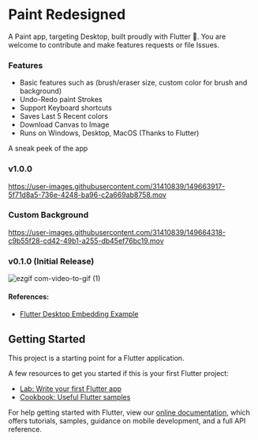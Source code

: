 # Paint Redesigned

A Paint app, targeting Desktop, built proudly with Flutter 💙. You are welcome to contribute and make features requests or file Issues. 

### Features
- Basic features such as (brush/eraser size, custom color for brush and background)
- Undo-Redo paint Strokes
- Support Keyboard shortcuts
- Saves Last 5 Recent colors
- Download Canvas to Image
- Runs on Windows, Desktop, MacOS (Thanks to Flutter)

A sneak peek of the app


### v1.0.0

https://user-images.githubusercontent.com/31410839/149663917-5f71d8a5-736e-4248-ba96-c2a669ab8758.mov

### Custom Background

https://user-images.githubusercontent.com/31410839/149664318-c9b55f28-cd42-49b1-a255-db45ef76bc19.mov



### v0.1.0 (Initial Release)

![ezgif com-video-to-gif (1)](https://user-images.githubusercontent.com/31410839/82818971-36958e80-9ebd-11ea-91e3-f1b556a7901c.gif)


#### References: 

- [Flutter Desktop Embedding Example](https://github.com/google/flutter-desktop-embedding/blob/4687840a19f23cff84f1bedeb6d24ac85abd99c8/testbed/lib/main.dart#L114)


## Getting Started

This project is a starting point for a Flutter application.

A few resources to get you started if this is your first Flutter project:

- [Lab: Write your first Flutter app](https://flutter.dev/docs/get-started/codelab)
- [Cookbook: Useful Flutter samples](https://flutter.dev/docs/cookbook)

For help getting started with Flutter, view our
[online documentation](https://flutter.dev/docs), which offers tutorials,
samples, guidance on mobile development, and a full API reference.
